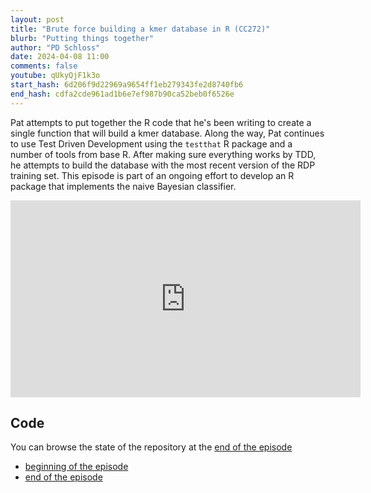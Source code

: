 ```yaml
---
layout: post
title: "Brute force building a kmer database in R (CC272)"
blurb: "Putting things together"
author: "PD Schloss"
date: 2024-04-08 11:00
comments: false
youtube: qUkyQjF1k3o
start_hash: 6d206f9d22969a9654ff1eb279343fe2d8740fb6
end_hash: cdfa2cde961ad1b6e7ef987b90ca52beb0f6526e
---
```


Pat attempts to put together the R code that he's been writing to create a single function that will build a kmer database. Along the way, Pat continues to use Test Driven Development using the `testthat` R package and a number of tools from base R. After making sure everything works by TDD, he attempts to build the database with the most recent version of the RDP training set. This episode is part of an ongoing effort to develop an R package that implements the naive Bayesian classifier.

<iframe style="margin: 0 auto;display:block;" width="560" height="315" src="https://www.youtube.com/embed/{{ page.youtube }}" frameborder="0" allow="accelerometer; autoplay; encrypted-media; gyroscope; picture-in-picture" allowfullscreen></iframe>

## Code

You can browse the state of the repository at the [end of the episode](https://github.com/riffomonas/phylotyper/tree/{{page.end_hash}})

* [beginning of the episode](https://github.com/riffomonas/phylotyper/tree/{{page.start_hash}})
* [end of the episode](https://github.com/riffomonas/phylotyper/tree/{{page.end_hash}})
